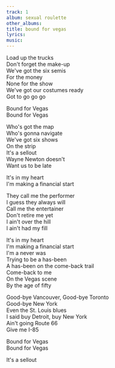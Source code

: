 ```yaml
---
track: 1
album: sexual roulette
other_albums:
title: bound for vegas
lyrics: 
music: 
---
```

Load up the trucks  
Don't forget the make-up  
We've got the six semis  
For the money  
None for the show  
We've got our costumes ready  
Got to go go go  
  
Bound for Vegas  
Bound for Vegas  
  
Who's got the map  
Who's gonna navigate  
We've got six shows  
On the strip  
It's a sellout  
Wayne Newton doesn't  
Want us to be late  
  
It's in my heart  
I'm making a financial start  
  
They call me the performer  
I guess they always will  
Call me the entertainer  
Don't retire me yet  
I ain't over the hill  
I ain't had my fill  
  
It's in my heart  
I'm making a financial start  
I'm a never was  
Trying to be a has-been  
A has-been on the come-back trail  
Come-back to me  
On the Vegas scene  
By the age of fifty  
  
Good-bye Vancouver, Good-bye Toronto  
Good-bye New York  
Even the St. Louis blues  
I said buy Detroit, buy New York  
Ain't going Route 66  
Give me I-85  
  
Bound for Vegas  
Bound for Vegas  
  
It's a sellout  
